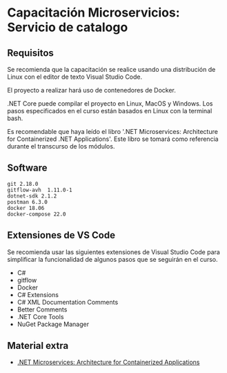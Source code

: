 # Capacitación Microservicios: Servicio de catalogo

## Requisitos

Se recomienda que la capacitación se realice usando una distribución de Linux con el editor de texto Visual Studio Code.

El proyecto a realizar hará uso de contenedores de Docker.

.NET Core puede compilar el proyecto en Linux, MacOS y Windows. Los pasos especificados en el curso están basados en Linux con la terminal bash.

Es recomendable que haya leído el libro '.NET Microservices: Architecture for Containerized .NET Applications'. Este libro se tomará como referencia durante el transcurso de los módulos.

## Software
```
git 2.18.0
gitflow-avh  1.11.0-1
dotnet-sdk 2.1.2
postman 6.3.0
docker 18.06
docker-compose 22.0
```
## Extensiones de VS Code

Se recomienda usar las siguientes extensiones de Visual Studio Code para simplificar la funcionalidad de algunos pasos que se seguirán en el curso.

 * C#
 * gitflow
 * Docker
 * C# Extensions
 * C# XML Documentation Comments
 * Better Comments
 * .NET Core Tools
 * NuGet Package Manager

## Material extra
 * [.NET Microservices: Architecture for Containerized Applications](https://aka.ms/microservicesebook)